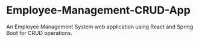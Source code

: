 # Employee-Management-CRUD-App
An Employee Management System web application using React and Spring Boot for CRUD operations.
